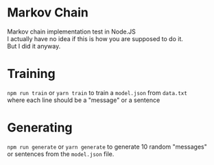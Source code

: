 # Markov Chain

Markov chain implementation test in Node.JS <br>
I actually have no idea if this is how you are supposed to do it. <br>
But I did it anyway. <br>

# Training

`npm run train` or `yarn train` to train a `model.json` from `data.txt`<br>
where each line should be a "message" or a sentence <br>

# Generating

`npm run generate` or `yarn generate` to generate 10 random "messages" <br>
or sentences from the `model.json` file.

